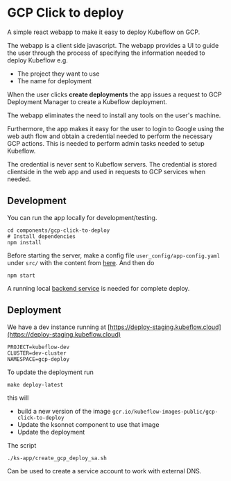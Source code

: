 # GCP Click to deploy

A simple react webapp to make it easy to deploy Kubeflow on GCP.

The webapp is a client side javascript. The webapp provides a UI
to guide the user through the process of specifying the 
information needed to deploy Kubeflow e.g.
  
  * The project they want to use
  * The name for deployment

When the user clicks **create deployments** the app issues a request
to GCP Deployment Manager to create a Kubeflow deployment.

The webapp eliminates the need to install any tools on the user's machine.

Furthermore, the app makes it easy for the user to login to Google using the
web auth flow and obtain a credential needed to perform the necessary GCP actions.
This is needed to perform admin tasks needed to setup Kubeflow.

The credential is never sent to Kubeflow servers. The credential is stored clientside 
in the web app and used in requests to GCP services when needed.

## Development

You can run the app locally for development/testing.
```
cd components/gcp-click-to-deploy
# Install dependencies
npm install
```

Before starting the server, make a config file `user_config/app-config.yaml` under `src/` with the content from
[here](https://github.com/kubeflow/kubeflow/blob/master/components/gcp-click-to-deploy/kf_app.yaml#L10).
And then do

```
npm start
```

A running local [backend service](../../bootstrap/cmd/bootstrap/main.go) is needed for complete deploy.

## Deployment

We have a dev instance running at [https://deploy-staging.kubeflow.cloud](https://deploy-staging.kubeflow.cloud)


```
PROJECT=kubeflow-dev
CLUSTER=dev-cluster
NAMESPACE=gcp-deploy
```

To update the deployment run


```
make deploy-latest
```

this will

  * build a new version of the image `gcr.io/kubeflow-images-public/gcp-click-to-deploy`
  * Update the ksonnet component to use that image
  * Update the deployment


The script

```
./ks-app/create_gcp_deploy_sa.sh
```
  
Can be used to create a service account to work with external DNS.
